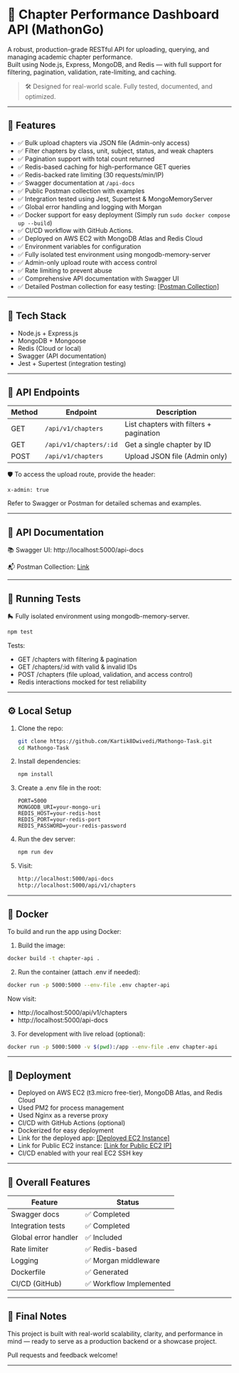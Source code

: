 # 📘 Chapter Performance Dashboard API (MathonGo)

A robust, production-grade RESTful API for uploading, querying, and managing academic chapter performance.  
Built using Node.js, Express, MongoDB, and Redis — with full support for filtering, pagination, validation, rate-limiting, and caching.

> 🛠️ Designed for real-world scale. Fully tested, documented, and optimized.

---

## 🚀 Features

- ✅ Bulk upload chapters via JSON file (Admin-only access)
- ✅ Filter chapters by class, unit, subject, status, and weak chapters
- ✅ Pagination support with total count returned
- ✅ Redis-based caching for high-performance GET queries
- ✅ Redis-backed rate limiting (30 requests/min/IP)
- ✅ Swagger documentation at `/api-docs`
- ✅ Public Postman collection with examples
- ✅ Integration tested using Jest, Supertest & MongoMemoryServer
- ✅ Global error handling and logging with Morgan
- ✅ Docker support for easy deployment (Simply run `sudo docker compose up --build`)
- ✅ CI/CD workflow with GitHub Actions.
- ✅ Deployed on AWS EC2 with MongoDB Atlas and Redis Cloud
- ✅ Environment variables for configuration
- ✅ Fully isolated test environment using mongodb-memory-server
- ✅ Admin-only upload route with access control
- ✅ Rate limiting to prevent abuse
- ✅ Comprehensive API documentation with Swagger UI
- ✅ Detailed Postman collection for easy testing: [[Postman Collection]](https://www.postman.com/avionics-pilot-26434826/mathongo/collection/5cwakth/chapter-performance-dashboard-api-mathongo?action=share&creator=27331979)

---

## 🧱 Tech Stack

- Node.js + Express.js
- MongoDB + Mongoose
- Redis (Cloud or local)
- Swagger (API documentation)
- Jest + Supertest (integration testing)

---

## 📁 API Endpoints

| Method | Endpoint               | Description                           |
|--------|------------------------|---------------------------------------|
| GET    | `/api/v1/chapters`     | List chapters with filters + pagination |
| GET    | `/api/v1/chapters/:id` | Get a single chapter by ID            |
| POST   | `/api/v1/chapters`     | Upload JSON file (Admin only)         |

🛡️ To access the upload route, provide the header:

```http
x-admin: true
```

Refer to Swagger or Postman for detailed schemas and examples.

---

## 📄 API Documentation

📚 Swagger UI: http://localhost:5000/api-docs

📬 Postman Collection:  [Link](https://www.postman.com/avionics-pilot-26434826/mathongo/collection/5cwakth/chapter-performance-dashboard-api-mathongo?action=share&creator=27331979 "Postman Collection Docs")

---

## 🦪 Running Tests

🛼 Fully isolated environment using mongodb-memory-server.

```bash
npm test
```

Tests:
- GET /chapters with filtering & pagination
- GET /chapters/:id with valid & invalid IDs
- POST /chapters (file upload, validation, and access control)
- Redis interactions mocked for test reliability

---

## ⚙️ Local Setup

1. Clone the repo:

   ```bash
   git clone https://github.com/Kartik8Dwivedi/Mathongo-Task.git
   cd Mathongo-Task
   ```

2. Install dependencies:

   ```bash
   npm install
   ```

3. Create a .env file in the root:

   ```env
   PORT=5000
   MONGODB_URI=your-mongo-uri
   REDIS_HOST=your-redis-host
   REDIS_PORT=your-redis-port
   REDIS_PASSWORD=your-redis-password
   ```

4. Run the dev server:

   ```bash
   npm run dev
   ```

5. Visit:  
   ```bash
   http://localhost:5000/api-docs  
   http://localhost:5000/api/v1/chapters
   ```
---

## 🐋 Docker

To build and run the app using Docker:

1. Build the image:

```bash
docker build -t chapter-api .
```

2. Run the container (attach .env if needed):

```bash
docker run -p 5000:5000 --env-file .env chapter-api
```

Now visit:

- http://localhost:5000/api/v1/chapters
- http://localhost:5000/api-docs

3. For development with live reload (optional):

```bash
docker run -p 5000:5000 -v $(pwd):/app --env-file .env chapter-api
```

---

## 🚀 Deployment 

- Deployed on AWS EC2 (t3.micro free-tier), MongoDB Atlas, and Redis Cloud
- Used PM2 for process management
- Used Nginx as a reverse proxy
- CI/CD with GitHub Actions (optional)
- Dockerized for easy deployment
- Link for the deployed app: [[Deployed EC2 Instance]](http://ec2-65-0-176-45.ap-south-1.compute.amazonaws.com/api-docs/)
- Link for Public EC2 instance: [[Link for Public EC2 IP]](http://65.0.176.45/api-docs/)
- CI/CD enabled with your real EC2 SSH key


---

## 📆 Overall Features

| Feature             | Status      |
|---------------------|-------------|
| Swagger docs        | ✅ Completed |
| Integration tests   | ✅ Completed |
| Global error handler| ✅ Included |
| Rate limiter        | ✅ Redis-based |
| Logging             | ✅ Morgan middleware |
| Dockerfile          | ✅ Generated |
| CI/CD (GitHub)      | ✅ Workflow Implemented |

---

## 🙌 Final Notes

This project is built with real-world scalability, clarity, and performance in mind — ready to serve as a production backend or a showcase project.

Pull requests and feedback welcome!

---

